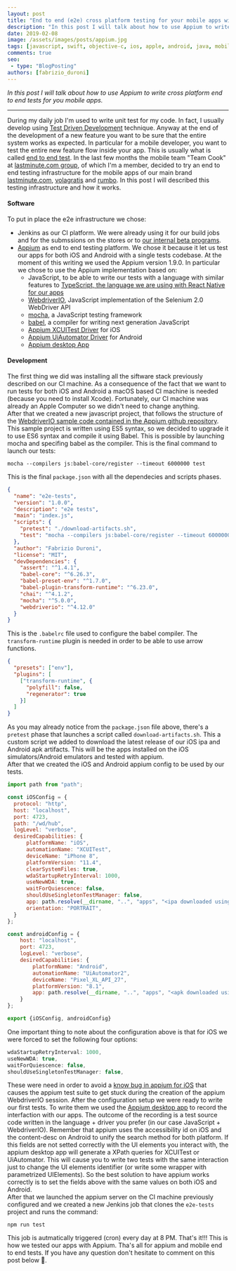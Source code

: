 ```yaml
---
layout: post
title: "End to end (e2e) cross platform testing for your mobile apps with Appium"
description: "In this post I will talk about how to use Appium to write cross platform end to end tests for you mobile apps."
date: 2019-02-08
image: /assets/images/posts/appium.jpg
tags: [javascript, swift, objective-c, ios, apple, android, java, mobile application development, react native, TDD]
comments: true
seo:
 - type: "BlogPosting"
authors: [fabrizio_duroni]
---
```


*In this post I will talk about how to use Appium to write cross platform end to end tests for you mobile apps.*

---

During my daily job I'm used to write unit test for my code. In fact, I usually develop using [Test Driven Development](https://en.wikipedia.org/wiki/Test-driven_development "TDD") technique. Anyway at the end of the development of a new feature you want to be sure that the entire system works as expected. In particular for a mobile developer, you want to test the entire new feature flow inside your app. This is usually what is called [end to end test](https://www.techopedia.com/definition/7035/end-to-end-test "end to end tests").
In the last few months the mobile team "Team Cook" at [lastminute.com group](https://lmgroup.lastminute.com/ "lastminute.com group"), of which I'm a member, decided to try an end to end testing infrastructure for the mobile apps of our main brand [lastminute.com](https://www.lastminute.com/), [volagratis](https://www.volagratis.com/) and [rumbo](https://www.rumbo.es/). In this post I will described this testing infrastructure and how it works.  

#### **Software**
To put in place the e2e infrastructure we chose:

- Jenkins as our CI platform. We were already using it for our build jobs and for the submssions on the stores or to [our internal beta programs](/2018/07/05/distribution-enterprise-app-ios-beta.html).
- [Appium](http://appium.io/ "appium website") as end to end testing platform. We chose it because it let us test our apps for both iOS and Android with a single tests codebase. At the moment of this writing we used the Appium version 1.9.0. In particular we chose to use the Appium implementation based on:
  - JavaScript, to be able to write our tests with a language with similar features to [TypeScript, the language we are using with React Native for our apps](/2018/07/04/react-native-typescript-existing-app.html "TypeScript React Native")
  - [WebdriverIO](https://webdriver.io/ "webdriverio"), JavaScript implementation of the Selenium 2.0 WebDriver API
  - [mocha](https://github.com/mochajs/mocha "mocha test framework"), a JavaScript testing framework
  - [babel](https://github.com/babel/babel "babel es6"), a compiler for writing next generation JavaScript
  - [Appium XCUITest Driver](https://appium.io/docs/en/drivers/ios-xcuitest/index.html "appium ios driver") for iOS
  - [Appium UiAutomator Driver](https://appium.io/docs/en/drivers/android-uiautomator2/index.html "appium android driver") for Android  
  - [Appium desktop App](https://github.com/appium/appium-desktop)

#### **Development**
The first thing we did was installing all the siftware stack previously described on our CI machine. As a consequence of the fact that we want to run tests for both iOS and Android a macOS based CI machine is needed (because you need to install Xcode). Fortunately, our CI machine was already an Apple Computer so we didn't need to change anything.  
After that we created a new javascript project, that follows the structure of the [WebdriverIO sample code contained in the Appium github repository](https://github.com/appium/appium/tree/master/sample-code/javascript-webdriverio "appium webdriverio sample"). This sample project is written using ES5 syntax, so we decided to upgrade it to use ES6 syntax and compile it using Babel. This is possible by launching mocha and specifing babel as the compiler. This is the final command to launch our tests:

```shell
mocha --compilers js:babel-core/register --timeout 6000000 test
```

This is the final `package.json` with all the dependecies and scripts phases. 

```json
{
  "name": "e2e-tests",
  "version": "1.0.0",
  "description": "e2e tests",
  "main": "index.js",
  "scripts": {
    "pretest": "./download-artifacts.sh",
    "test": "mocha --compilers js:babel-core/register --timeout 6000000 test"
  },
  "author": "Fabrizio Duroni",
  "license": "MIT",
  "devDependencies": {
    "assert": "^1.4.1",
    "babel-core": "^6.26.3",
    "babel-preset-env": "^1.7.0",
    "babel-plugin-transform-runtime": "^6.23.0",
    "chai": "^4.1.2",
    "mocha": "^5.0.0",
    "webdriverio": "^4.12.0"
  }
}
```

This is the `.babelrc` file used to configure the babel compiler. The `transform-runtime` plugin is needed in order to be able to use arrow functions.

```json
{
  "presets": ["env"],
  "plugins": [
    ["transform-runtime", {
      "polyfill": false,
      "regenerator": true
    }]
  ]
}
```

As you may already notice from the `package.json` file above, there's a `pretest` phase that launches a script called `download-artifacts.sh`. This a custom script we added to download the latest release of our iOS ipa and Android apk artifacts. This will be the apps installed on the iOS simulators/Android emulators and tested with appium.  
After that we created the iOS and Android appium config to be used by our tests.

```javascript
import path from "path";

const iOSConfig = {
  protocol: "http",
  host: "localhost",
  port: 4723,
  path: "/wd/hub",
  logLevel: "verbose",
  desiredCapabilities: {
      platformName: "iOS",
      automationName: "XCUITest",
      deviceName: "iPhone 8",
      platformVersion: "11.4",
      clearSystemFiles: true,
      wdaStartupRetryInterval: 1000,
      useNewWDA: true,
      waitForQuiescence: false,
      shouldUseSingletonTestManager: false,
      app: path.resolve(__dirname, "..", "apps", "<ipa downloaded using pretest download.sh script>"),
      orientation: "PORTRAIT",
  }
};

const androidConfig = {
    host: "localhost",
    port: 4723,
    logLevel: "verbose",
    desiredCapabilities: {
        platformName: "Android",
        automationName: "UiAutomator2",
        deviceName: "Pixel_XL_API_27",
        platformVersion: "8.1",
        app: path.resolve(__dirname, "..", "apps", "<apk downloaded using pretest download.sh script>")
    }
};

export {iOSConfig, androidConfig}
```

One important thing to note about the configuration above is that for iOS we were forced to set the following four options:

```javascript
wdaStartupRetryInterval: 1000,
useNewWDA: true,
waitForQuiescence: false,
shouldUseSingletonTestManager: false,
```

These were need in order to avoid a [know bug in appium for iOS](https://github.com/appium/appium/issues/9645) that causes the appium test suite to get stuck during the creation of the appium WebdriverIO session.
After the configuration setup we were ready to write our first tests. To write them we used the [Appium desktop app](https://github.com/appium/appium-desktop "Appium desktop app") to record the interfaction with our apps. The outcome of the recording is a test source code written in the language + driver you prefer (in our case JavaScript + WebdriverIO).  Remember that appium uses the accessibility id on iOS and the content-desc on Android to unify the search method for both platform. If this fields are not setted correctly with the UI elements you interact with, the appium desktop app will generate a XPath queries for XCUITest or UiAutomator. This will cause you to write two tests with the same interaction just to change the UI elements identifier (or write some wrapper with parametrized UIElements). So the best solution to have appium works correctly is to set the fields above with the same values on both iOS and Android.  
After that we launched the appium server on the CI machine previously configured and we created a new Jenkins job that clones the `e2e-tests` project and runs the command:

```shell
npm run test
```

This job is autmatically triggered (cron) every day at 8 PM. That's it!!! This is how we tested our apps with Appium.
Tha's all for appium and mobile end to end tests. If you have any question don't hesitate to comment on this post below :sparkling_heart:.